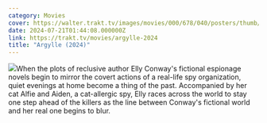 ```yaml
---
category: Movies
cover: https://walter.trakt.tv/images/movies/000/678/040/posters/thumb/f6c4943f65.jpg.webp
date: 2024-07-21T01:44:08.000000Z
link: https://trakt.tv/movies/argylle-2024
title: "Argylle (2024)"
---
```


![](https://walter.trakt.tv/images/movies/000/678/040/fanarts/thumb/daf06e8c83.jpg)When the plots of reclusive author Elly Conway's fictional espionage novels begin to mirror the covert actions of a real-life spy organization, quiet evenings at home become a thing of the past. Accompanied by her cat Alfie and Aiden, a cat-allergic spy, Elly races across the world to stay one step ahead of the killers as the line between Conway's fictional world and her real one begins to blur.
